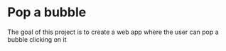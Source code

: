 # Pop a bubble
The goal of this project is to create a web app where the user can pop a bubble clicking on it

